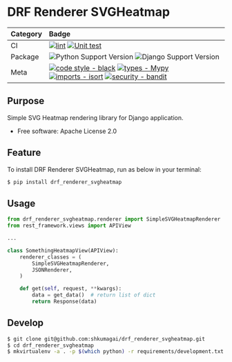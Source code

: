 # DRF Renderer SVGHeatmap

| Category | Badge |
|:---------|:------|
| CI | [![lint](https://github.com/shkumagai/drf_renderer_svgheatmap/actions/workflows/check.yml/badge.svg)](https://github.com/shkumagai/drf_renderer_svgheatmap/actions/workflows/check.yml) [![Unit test](https://github.com/shkumagai/drf_renderer_svgheatmap/actions/workflows/unittest.yml/badge.svg)](https://github.com/shkumagai/drf_renderer_svgheatmap/actions/workflows/unittest.yml) |
| Package | ![Python Support Version](https://img.shields.io/badge/support%20version-3.7%20%7C%203.8%20%7C%203.9%20%7C%203.10%20%7C%203.11-blue.svg?logo=python&logoColor=F9DC3E) ![Django Support Version](https://img.shields.io/badge/support%20version-3.2%20%7C%204.0%20%7C%204.1-green.svg?logo=django&logoColor=F9DC3E) |
| Meta | [![code style - black](https://img.shields.io/badge/code%20style-black-000000.svg)](https://github.com/psf/black) [![types - Mypy](https://img.shields.io/badge/types-Mypy-blue.svg)](https://github.com/python/mypy) [![imports - isort](https://img.shields.io/badge/imports-isort-ef8336.svg)](https://github.com/pycqa/isort) [![security - bandit](https://img.shields.io/badge/security-bandit-ef8336.svg)](https://github.com/pycqa/bandit) |


## Purpose

Simple SVG Heatmap rendering library for Django application.

- Free software: Apache License 2.0

## Feature

To install DRF Renderer SVGHeatmap, run as below in your terminal:
```sh
$ pip install drf_renderer_svgheatmap
```

## Usage
```py
from drf_renderer_svgheatmap.renderer import SimpleSVGHeatmapRenderer
from rest_framework.views import APIView

...

class SomethingHeatmapView(APIView):
    renderer_classes = (
        SimpleSVGHeatmapRenderer,
        JSONRenderer,
    )

    def get(self, request, **kwargs):
        data = get_data()  # return list of dict
        return Response(data)
```

## Develop

```sh
$ git clone git@github.com:shkumagai/drf_renderer_svgheatmap.git
$ cd drf_renderer_svgheatmap
$ mkvirtualenv -a . -p $(which python) -r requirements/development.txt drf_svgheatmap
```
